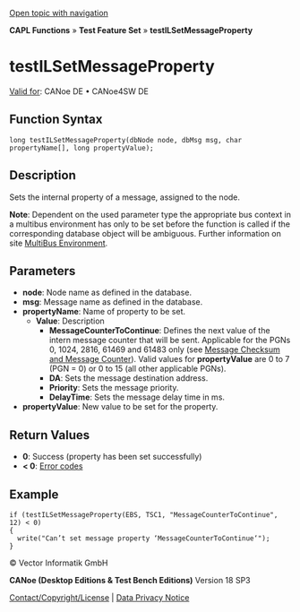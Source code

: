 [Open topic with navigation](../../../../../CANoeDEFamily.htm#Topics/CAPLFunctions/Test/Functions/CAPLfunctionTestILSetMessageProperty.md)

**CAPL Functions** » **Test Feature Set** » **testILSetMessageProperty**

# testILSetMessageProperty

[Valid for](../../../Shared/FeatureAvailability.md): CANoe DE • CANoe4SW DE

## Function Syntax

```plaintext
long testILSetMessageProperty(dbNode node, dbMsg msg, char propertyName[], long propertyValue);
```

## Description

Sets the internal property of a message, assigned to the node.

**Note**: Dependent on the used parameter type the appropriate bus context in a multibus environment has only to be set before the function is called if the corresponding database object will be ambiguous. Further information on site [MultiBus Environment](../../../Shared/CAPL/General/TestMultiBusEnvironment.md).

## Parameters

- **node**: Node name as defined in the database.
- **msg**: Message name as defined in the database.
- **propertyName**: Name of property to be set.
  - **Value**: Description
    - **MessageCounterToContinue**: Defines the next value of the intern message counter that will be sent. Applicable for the PGNs 0, 1024, 2816, 61469 and 61483 only (see [Message Checksum and Message Counter](../../../CANoeCANalyzer/J1939/j1939IL/j1939ILErrorDetection.md)). Valid values for **propertyValue** are 0 to 7 (PGN = 0) or 0 to 15 (all other applicable PGNs).
    - **DA**: Sets the message destination address.
    - **Priority**: Sets the message priority.
    - **DelayTime**: Sets the message delay time in ms.
- **propertyValue**: New value to be set for the property.

## Return Values

- **0**: Success (property has been set successfully)
- **< 0**: [Error codes](../../CAPLfunctionsISOj1939ErrorCodes.md)

## Example

```plaintext
if (testILSetMessageProperty(EBS, TSC1, "MessageCounterToContinue", 12) < 0)
{
  write("Can’t set message property ‘MessageCounterToContinue‘");
}
```

© Vector Informatik GmbH

**CANoe (Desktop Editions & Test Bench Editions)** Version 18 SP3

[Contact/Copyright/License](../../../Shared/ContactCopyrightLicense.md) | [Data Privacy Notice](https://www.vector.com/int/en/company/get-info/privacy-policy/)

